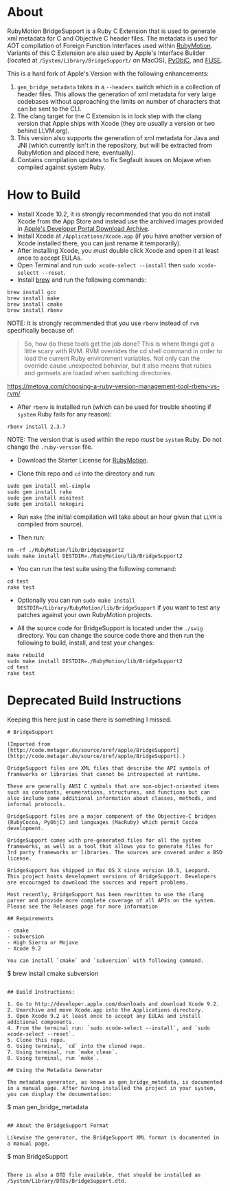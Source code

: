 # About

RubyMotion BridgeSupport is a Ruby C Extension that is used to
generate xml metadata for C and Objective C header files. The metadata
is used for AOT compilation of Foreign Function Interfaces used within
[RubyMotion]. Variants of this C Extension are also used by Apple's
Interface Builder (located at `/System/Library/BridgeSupport/` on MacOS),
[PyObjC], and [FUSE].

This is a hard fork of Apple's Version with the following
enhancements:

1. `gen_bridge_metadata` takes in a `--headers` switch which is a collection
   of header files. This allows the generation of xml metadata for
   very large codebases without approaching the limits on number of
   characters that can be sent to the CLI.
2. The clang target for the C Extension is in lock step with the clang
   version that Apple ships with Xcode (they are usually a version or
   two behind LLVM.org).
3. This version also supports the generation of xml metadata for Java
   and JNI (which currently isn't in the repository, but will be
   extracted from RubyMotion and placed here, eventually).
4. Contains compilation updates to fix Segfault issues on Mojave when
   compiled against system Ruby.

# How to Build

- Install Xcode 10.2, it is strongly recommended that you do not
  install Xcode from the App Store and instead use the archived
  images provided in [Apple's Developer Portal Download Archive].
- Install Xcode at `/Applications/Xcode.app` (if you have another
  version of Xcode installed there, you can just rename it
  temporarily).
- After installing Xcode, you _must_ double click Xcode and open it
  at least once to accept EULAs.
- Open Terminal and run `sudo xcode-select --install`
  then `sudo xcode-selectt --reset`.
- Install [brew] and run the following commands:

```
brew install gcc
brew install make
brew install cmake
brew install rbenv
```

NOTE: It is strongly recommended that you use `rbenv` instead of `rvm`
      specifically because of:

>So, how do these tools get the job done? This is where things get a
>little scary with RVM. RVM overrides the cd shell command in order to
>load the current Ruby environment variables. Not only can the
>override cause unexpected behavior, but it also means that rubies and
>gemsets are loaded when switching directories.

https://metova.com/choosing-a-ruby-version-management-tool-rbenv-vs-rvm/

- After `rbenv` is installed run (which can be used for trouble
  shooting if `system` Ruby fails for any reason):

```
rbenv install 2.3.7
```

NOTE: The version that is used within the repo _must_ be `system`
Ruby. Do not change the `.ruby-version` file.

- Download the Starter License for [RubyMotion].

- Clone this repo and `cd` into the directory and run:

```
sudo gem install xml-simple
sudo gem install rake
sudo gem install minitest
sudo gem install nokogiri
```

- Run `make` (the initial compilation will take about an hour given
  that `LLVM` is compiled from source).

- Then run:

```
rm -rf ./RubyMotion/lib/BridgeSupport2
sudo make install DESTDIR=./RubyMotion/lib/BridgeSupport2
```

- You can run the test suite using the following command:

```
cd test
rake test
```

- Optionally you can run `sudo make install DESTDIR=/Library/RubyMotion/lib/BridgeSupport`
  if you want to test any patches against your own RubyMotion projects.

- All the source code for BridgeSupport is located under the `./swig`
  directory. You can change the source code there and then run the
  following to build, install, and test your changes:

```
make rebuild
sudo make install DESTDIR=./RubyMotion/lib/BridgeSupport2
cd test
rake test
```

[RubyMotion]: http://rubymotion.com
[PyObjC]: https://pyobjc.readthedocs.io/en/latest/index.html
[FUSE]: https://osxfuse.github.io/
[Apple's Developer Portal Download Archive]: http://developer.apple.com/downloads
[brew]: http://brew.sh



# Deprecated Build Instructions

Keeping this here just in case there is something I missed.

```
# BridgeSupport

(Imported from [http://code.metager.de/source/xref/apple/BridgeSupport](http://code.metager.de/source/xref/apple/BridgeSupport).)

BridgeSupport files are XML files that describe the API symbols of frameworks or libraries that cannot be introspected at runtime.

These are generally ANSI C symbols that are non-object-oriented items such as constants, enumerations, structures, and functions but can also include some additional information about classes, methods, and informal protocols.

BridgeSupport files are a major component of the Objective-C bridges (RubyCocoa, PyObjC) and languages (MacRuby) which permit Cocoa development.

BridgeSupport comes with pre-generated files for all the system frameworks, as well as a tool that allows you to generate files for 3rd party frameworks or libraries. The sources are covered under a BSD license.

BridgeSupport has shipped in Mac OS X since version 10.5, Leopard. This project hosts development versions of BridgeSupport. Developers are encouraged to download the sources and report problems.

Most recently, BridgeSupport has been rewritten to use the clang parser and provide more complete coverage of all APIs on the system. Please see the Releases page for more information

## Requirements

- cmake
- subversion
- High Sierra or Mojave
- Xcode 9.2

You can install `cmake` and `subversion` with following command.

```
$ brew install cmake subversion
```

## Build Instructions:

1. Go to http://developer.apple.com/downloads and download Xcode 9.2.
2. Unarchive and move Xcode.app into the Applications directory.
3. Open Xcode 9.2 at least once to accept any EULAs and install additional components.
4. From the terminal run: `sudo xcode-select --install`, and `sudo xcode-select --reset`.
5. Clone this repo.
6. Using terminal, `cd` into the cloned repo.
7. Using terminal, run `make clean`.
8. Using terminal, run `make`.

## Using the Metadata Generator

The metadata generator, as known as gen_bridge_metadata, is documented in a manual page. After having installed the project in your system, you can display the documentation:

```
$ man gen_bridge_metadata
```

## About the BridgeSupport Format

Likewise the generator, the BridgeSupport XML format is documented in a manual page.

```
$ man BridgeSupport
```

There is also a DTD file available, that should be installed as /System/Library/DTDs/BridgeSupport.dtd.
```
